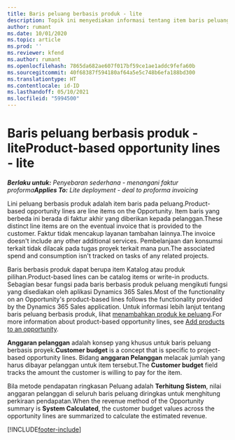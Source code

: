 ```yaml
---
title: Baris peluang berbasis produk - lite
description: Topik ini menyediakan informasi tentang item baris peluang berbasis produk dalam Project Operations.
author: rumant
ms.date: 10/01/2020
ms.topic: article
ms.prod: ''
ms.reviewer: kfend
ms.author: rumant
ms.openlocfilehash: 7865da682ae607f017bf59ce1ae1addc9fefa60b
ms.sourcegitcommit: 40f68387f594180af64a5e5c748b6efa188bd300
ms.translationtype: HT
ms.contentlocale: id-ID
ms.lasthandoff: 05/10/2021
ms.locfileid: "5994500"
---
```

# <a name="product-based-opportunity-lines---lite"></a><span data-ttu-id="cc546-103">Baris peluang berbasis produk - lite</span><span class="sxs-lookup"><span data-stu-id="cc546-103">Product-based opportunity lines - lite</span></span>

<span data-ttu-id="cc546-104">_**Berlaku untuk:** Penyebaran sederhana - menangani faktur proforma_</span><span class="sxs-lookup"><span data-stu-id="cc546-104">_**Applies To:** Lite deployment - deal to proforma invoicing_</span></span>

<span data-ttu-id="cc546-105">Lini peluang berbasis produk adalah item baris pada peluang.</span><span class="sxs-lookup"><span data-stu-id="cc546-105">Product-based opportunity lines are line items on the Opportunity.</span></span> <span data-ttu-id="cc546-106">Item baris yang berbeda ini berada di faktur akhir yang diberikan kepada pelanggan.</span><span class="sxs-lookup"><span data-stu-id="cc546-106">These distinct line items are on the eventual invoice that is provided to the customer.</span></span> <span data-ttu-id="cc546-107">Faktur tidak mencakup layanan tambahan lainnya.</span><span class="sxs-lookup"><span data-stu-id="cc546-107">The invoice doesn't include any other additional services.</span></span> <span data-ttu-id="cc546-108">Pembelanjaan dan konsumsi terkait tidak dilacak pada tugas proyek terkait mana pun.</span><span class="sxs-lookup"><span data-stu-id="cc546-108">The associated spend and consumption isn't tracked on tasks of any related projects.</span></span>

<span data-ttu-id="cc546-109">Baris berbasis produk dapat berupa item Katalog atau produk pilihan.</span><span class="sxs-lookup"><span data-stu-id="cc546-109">Product-based lines can be catalog items or write-in products.</span></span> <span data-ttu-id="cc546-110">Sebagian besar fungsi pada baris berbasis produk peluang mengikuti fungsi yang disediakan oleh aplikasi Dynamics 365 Sales.</span><span class="sxs-lookup"><span data-stu-id="cc546-110">Most of the functionality on an Opportunity's product-based lines follows the functionality provided by the Dynamics 365 Sales application.</span></span> <span data-ttu-id="cc546-111">Untuk informasi lebih lanjut tentang baris peluang berbasis produk, lihat [menambahkan produk ke peluang](/dynamics365/sales-enterprise/add-products-opportunity).</span><span class="sxs-lookup"><span data-stu-id="cc546-111">For more information about product-based opportunity lines, see [Add products to an opportunity](/dynamics365/sales-enterprise/add-products-opportunity).</span></span>

<span data-ttu-id="cc546-112">**Anggaran pelanggan** adalah konsep yang khusus untuk baris peluang berbasis proyek.</span><span class="sxs-lookup"><span data-stu-id="cc546-112">**Customer budget** is a concept that is specific to project-based opportunity lines.</span></span> <span data-ttu-id="cc546-113">Bidang **anggaran Pelanggan** melacak jumlah yang harus dibayar pelanggan untuk item tersebut.</span><span class="sxs-lookup"><span data-stu-id="cc546-113">The **Customer budget** field tracks the amount the customer is willing to pay for the item.</span></span>

<span data-ttu-id="cc546-114">Bila metode pendapatan ringkasan Peluang adalah **Terhitung Sistem**, nilai anggaran pelanggan di seluruh baris peluang diringkas untuk menghitung perkiraan pendapatan.</span><span class="sxs-lookup"><span data-stu-id="cc546-114">When the revenue method of the Opportunity summary is **System Calculated**, the customer budget values across the opportunity lines are summarized to calculate the estimated revenue.</span></span> 



[!INCLUDE[footer-include](../../includes/footer-banner.md)]